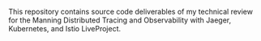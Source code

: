 This repository contains source code deliverables of my technical review for the Manning Distributed Tracing and Observability with Jaeger, Kubernetes, and Istio LiveProject.